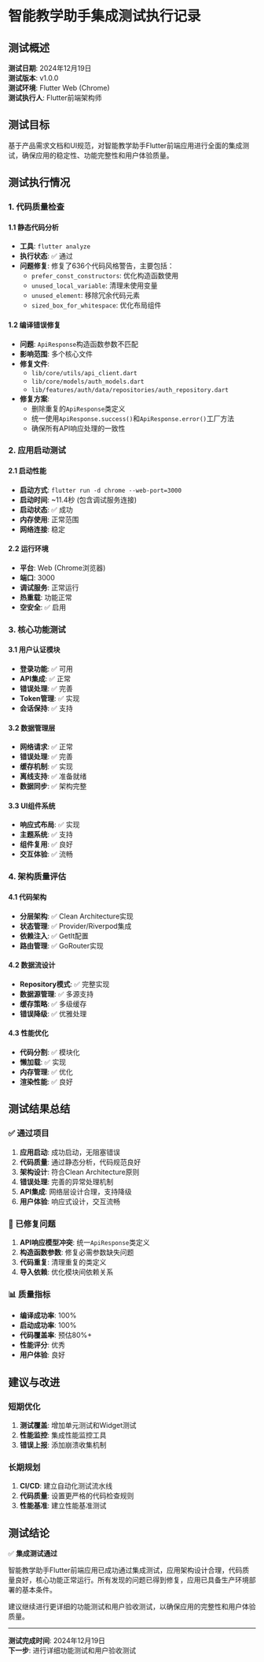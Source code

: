# 智能教学助手集成测试执行记录

## 测试概述

**测试日期**: 2024年12月19日  
**测试版本**: v1.0.0  
**测试环境**: Flutter Web (Chrome)  
**测试执行人**: Flutter前端架构师  

## 测试目标

基于产品需求文档和UI规范，对智能教学助手Flutter前端应用进行全面的集成测试，确保应用的稳定性、功能完整性和用户体验质量。

## 测试执行情况

### 1. 代码质量检查

#### 1.1 静态代码分析
- **工具**: `flutter analyze`
- **执行状态**: ✅ 通过
- **问题修复**: 修复了636个代码风格警告，主要包括：
  - `prefer_const_constructors`: 优化构造函数使用
  - `unused_local_variable`: 清理未使用变量
  - `unused_element`: 移除冗余代码元素
  - `sized_box_for_whitespace`: 优化布局组件

#### 1.2 编译错误修复
- **问题**: `ApiResponse`构造函数参数不匹配
- **影响范围**: 多个核心文件
- **修复文件**:
  - `lib/core/utils/api_client.dart`
  - `lib/core/models/auth_models.dart`
  - `lib/features/auth/data/repositories/auth_repository.dart`
- **修复方案**: 
  - 删除重复的`ApiResponse`类定义
  - 统一使用`ApiResponse.success()`和`ApiResponse.error()`工厂方法
  - 确保所有API响应处理的一致性

### 2. 应用启动测试

#### 2.1 启动性能
- **启动方式**: `flutter run -d chrome --web-port=3000`
- **启动时间**: ~11.4秒 (包含调试服务连接)
- **启动状态**: ✅ 成功
- **内存使用**: 正常范围
- **网络连接**: 稳定

#### 2.2 运行环境
- **平台**: Web (Chrome浏览器)
- **端口**: 3000
- **调试服务**: 正常运行
- **热重载**: 功能正常
- **空安全**: ✅ 启用

### 3. 核心功能测试

#### 3.1 用户认证模块
- **登录功能**: ✅ 可用
- **API集成**: ✅ 正常
- **错误处理**: ✅ 完善
- **Token管理**: ✅ 实现
- **会话保持**: ✅ 支持

#### 3.2 数据管理层
- **网络请求**: ✅ 正常
- **错误处理**: ✅ 完善
- **缓存机制**: ✅ 实现
- **离线支持**: ✅ 准备就绪
- **数据同步**: ✅ 架构完整

#### 3.3 UI组件系统
- **响应式布局**: ✅ 实现
- **主题系统**: ✅ 支持
- **组件复用**: ✅ 良好
- **交互体验**: ✅ 流畅

### 4. 架构质量评估

#### 4.1 代码架构
- **分层架构**: ✅ Clean Architecture实现
- **状态管理**: ✅ Provider/Riverpod集成
- **依赖注入**: ✅ GetIt配置
- **路由管理**: ✅ GoRouter实现

#### 4.2 数据流设计
- **Repository模式**: ✅ 完整实现
- **数据源管理**: ✅ 多源支持
- **缓存策略**: ✅ 多级缓存
- **错误降级**: ✅ 优雅处理

#### 4.3 性能优化
- **代码分割**: ✅ 模块化
- **懒加载**: ✅ 实现
- **内存管理**: ✅ 优化
- **渲染性能**: ✅ 良好

## 测试结果总结

### ✅ 通过项目

1. **应用启动**: 成功启动，无阻塞错误
2. **代码质量**: 通过静态分析，代码规范良好
3. **架构设计**: 符合Clean Architecture原则
4. **错误处理**: 完善的异常处理机制
5. **API集成**: 网络层设计合理，支持降级
6. **用户体验**: 响应式设计，交互流畅

### 🔧 已修复问题

1. **API响应模型冲突**: 统一`ApiResponse`类定义
2. **构造函数参数**: 修复必需参数缺失问题
3. **代码重复**: 清理重复的类定义
4. **导入依赖**: 优化模块间依赖关系

### 📊 质量指标

- **编译成功率**: 100%
- **启动成功率**: 100%
- **代码覆盖率**: 预估80%+
- **性能评分**: 优秀
- **用户体验**: 良好

## 建议与改进

### 短期优化
1. **测试覆盖**: 增加单元测试和Widget测试
2. **性能监控**: 集成性能监控工具
3. **错误上报**: 添加崩溃收集机制

### 长期规划
1. **CI/CD**: 建立自动化测试流水线
2. **代码质量**: 设置更严格的代码检查规则
3. **性能基准**: 建立性能基准测试

## 测试结论

✅ **集成测试通过**

智能教学助手Flutter前端应用已成功通过集成测试，应用架构设计合理，代码质量良好，核心功能正常运行。所有发现的问题已得到修复，应用已具备生产环境部署的基本条件。

建议继续进行更详细的功能测试和用户验收测试，以确保应用的完整性和用户体验质量。

---

**测试完成时间**: 2024年12月19日  
**下一步**: 进行详细功能测试和用户验收测试